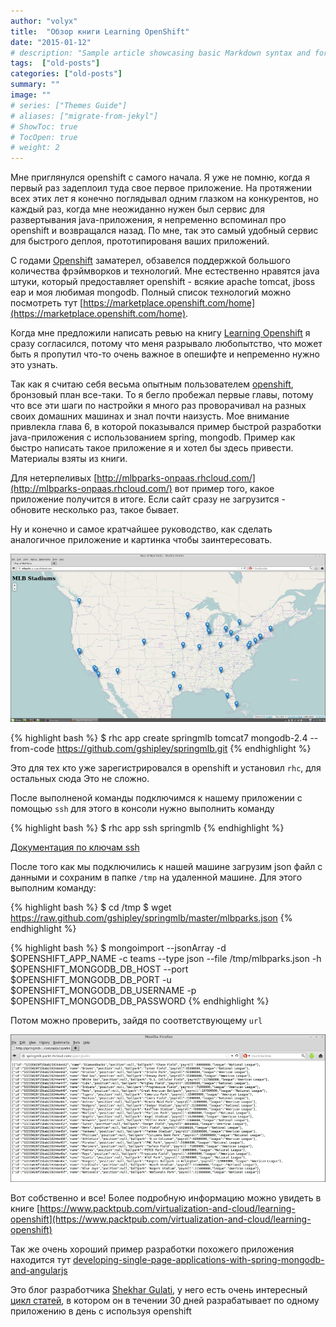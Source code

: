 ```yaml
---
author: "volyx"
title:  "Обзор книги Learning OpenShift"
date: "2015-01-12"
# description: "Sample article showcasing basic Markdown syntax and formatting for HTML elements."
tags:  ["old-posts"]
categories: ["old-posts"]
summary: ""
image: ""
# series: ["Themes Guide"]
# aliases: ["migrate-from-jekyl"]
# ShowToc: true
# TocOpen: true
# weight: 2
---
```


Мне приглянулся openshift с самого начала. Я уже не помню, когда я первый раз задеплоил туда свое первое приложение. На протяжении всех этих лет я конечно поглядывал одним глазком на конкурентов, но каждый раз, когда мне неожиданно нужен был сервис для развертывания java-приложения, я непременно вспоминал про openshift и возвращался назад. По мне, так это самый удобный сервис для быстрого деплоя, прототипированя ваших приложений.

С годами [Openshift](https://www.openshift.com) заматерел, обзавелся поддержкой большого количества фрэймворков и технологий. Мне естественно нравятся java штуки, который предоставляет openshift - всякие apache tomcat, jboss eap и моя любимая mongodb. Полный список технологий можно поcмотреть тут [https://marketplace.openshift.com/home](https://marketplace.openshift.com/home). 

Когда мне предложили написать ревью на книгу [Learning Openshift](https://www.packtpub.com/virtualization-and-cloud/learning-openshift) я сразу согласился, потому что меня разрывало любопытство, что может быть я пропутил что-то очень важное в опешифте и непременно нужно это узнать.

Так как я считаю себя весьма опытным пользователем [openshift](https://www.openshift.com/), бронзовый план все-таки. То я бегло пробежал первые главы, потому что все эти шаги по настройки я много раз проворачивал на разных своих домашних машинах и знал почти наизусть. Мое внимание привлекла глава 6, в которой показывался пример быстрой разработки java-приложения с использованием spring, mongodb. Пример как быстро написать такое приложение я и хотел бы здесь привести. Материалы взяты из книги.

Для нетерпеливых [http://mlbparks-onpaas.rhcloud.com/](http://mlbparks-onpaas.rhcloud.com/) вот пример того, какое приложение получится в итоге. Если сайт сразу не загрузится - обновите несколько раз, такое бывает.

Ну и конечно и самое кратчайшее руководство, как сделать аналогичное приложение и картинка чтобы заинтересовать.

![](/images/learning_openshift_1.jpg)

{% highlight bash %}
$ rhc app create springmlb tomcat7 mongodb-2.4 --from-code https://github.com/gshipley/springmlb.git
{% endhighlight %}

Это для тех кто уже зарегистрировался в openshift и установил `rhc`, для остальных сюда [](https://developers.openshift.com/en/overview-what-is-openshift.html.) Это не сложно.

После выполненой команды подключимся к нашему приложении с помощью `ssh` для этого в консоли нужно выполнить команду

{% highlight bash %}
$ rhc app ssh springmlb
{% endhighlight %}

[Документация по ключам ssh](https://developers.openshift.com/en/managing-remote-connection.html)

После того как мы подключились к нашей машине загрузим json файл с данными и сохраним в папке `/tmp` на удаленной машине. Для этого выполним команду:

{% highlight bash %}
$ cd /tmp
$ wget https://raw.github.com/gshipley/springmlb/master/mlbparks.json
{% endhighlight %}

{% highlight bash %}
$ mongoimport --jsonArray -d $OPENSHIFT_APP_NAME -c teams --type json --file /tmp/mlbparks.json  -h $OPENSHIFT_MONGODB_DB_HOST --port $OPENSHIFT_MONGODB_DB_PORT -u $OPENSHIFT_MONGODB_DB_USERNAME  -p $OPENSHIFT_MONGODB_DB_PASSWORD
{% endhighlight %}


Потом можно проверить, зайдя по соответствующему `url`

![](/images/learning_openshift_2.jpg)

Вот собственно и все! Более подробную информацию можно увидеть в книге [https://www.packtpub.com/virtualization-and-cloud/learning-openshift](https://www.packtpub.com/virtualization-and-cloud/learning-openshift)

Так же очень хороший пример разработки похожего приложения находится тут [developing-single-page-applications-with-spring-mongodb-and-angularjs](https://blog.openshift.com/day-22-developing-single-page-applications-with-spring-mongodb-and-angularjs/)

Это блог разработчика [Shekhar Gulati](https://github.com/shekhargulati), у него есть очень интересный [цикл статей](https://blog.openshift.com/learning-30-technologies-in-30-days-a-developer-challenge/), в котором он в течении 30 дней разрабатывает по одному приложению в день с используя openshift

